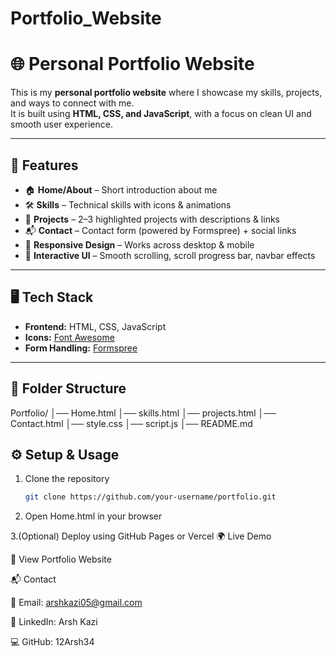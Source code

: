 # Portfolio_Website
# 🌐 Personal Portfolio Website  

This is my **personal portfolio website** where I showcase my skills, projects, and ways to connect with me.  
It is built using **HTML, CSS, and JavaScript**, with a focus on clean UI and smooth user experience.  

---

## 🚀 Features
- 🏠 **Home/About** – Short introduction about me  
- 🛠️ **Skills** – Technical skills with icons & animations  
- 📂 **Projects** – 2–3 highlighted projects with descriptions & links  
- 📬 **Contact** – Contact form (powered by Formspree) + social links  
- 🎨 **Responsive Design** – Works across desktop & mobile  
- 🔄 **Interactive UI** – Smooth scrolling, scroll progress bar, navbar effects  

---

## 🖥️ Tech Stack
- **Frontend:** HTML, CSS, JavaScript  
- **Icons:** [Font Awesome](https://fontawesome.com/)  
- **Form Handling:** [Formspree](https://formspree.io/)  

---

## 📂 Folder Structure
Portfolio/
│── Home.html
│── skills.html
│── projects.html
│── Contact.html
│── style.css
│── script.js
│── README.md
## ⚙️ Setup & Usage
1. Clone the repository  
   ```bash
   git clone https://github.com/your-username/portfolio.git
2.   Open Home.html in your browser

3.(Optional) Deploy using GitHub Pages or Vercel
🌍 Live Demo

🔗 View Portfolio Website

📬 Contact

📧 Email: arshkazi05@gmail.com

💼 LinkedIn: Arsh Kazi

💻 GitHub: 12Arsh34
